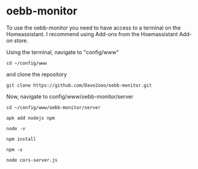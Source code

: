 # oebb-monitor

To use the oebb-monitor you need to have access to a terminal on the Homeassistant.
I recommend using Add-ons from the Hoemassistant Add-on store.

Using the terminal, navigate to "config/www" 
```
cd ~/config/www
```
and clone the repository
```
git clone https://github.com/Dave2ooo/oebb-monitor.git
```
Now, navigate to config/www/oebb-monitor/server
```
cd ~/config/www/oebb-monitor/server
```
```
apk add nodejs npm
```

```
node -v
```

```
npm install
```

```
npm -v
```

```
node cors-server.js
```

